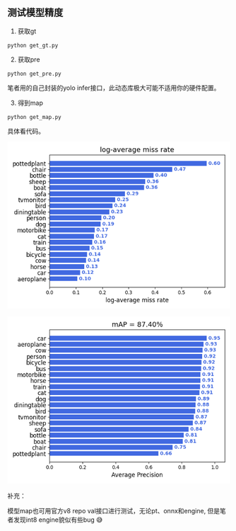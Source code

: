 ## 测试模型精度

1. 获取gt
```
python get_gt.py 
```

2. 获取pre
```
python get_pre.py 
```

笔者用的自己封装的yolo infer接口，此动态库极大可能不适用你的硬件配置。

3. 得到map

```
python get_map.py 
```

具体看代码。

![](./map_out/results/lamr.png)

![](./map_out/results/map.png)

补充：

模型map也可用官方v8 repo val接口进行测试，无论pt、onnx和engine, 但是笔者发现int8 engine貌似有些bug :sweat_smile: